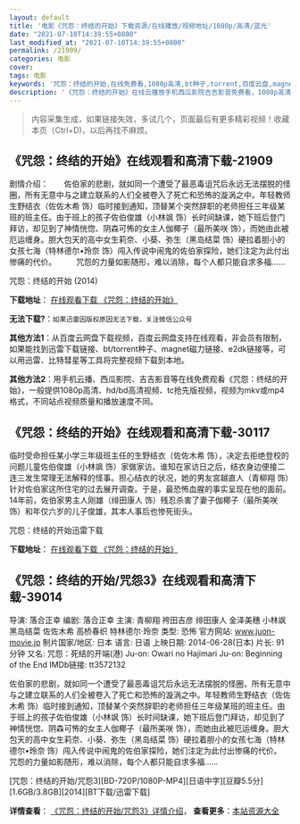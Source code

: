 ```yaml
---
layout: default
title: '电影《咒怨：终结的开始》下载资源/在线播放/视频地址/1080p/高清/蓝光'
date: "2021-07-10T14:39:55+0800"
last_modified_at: "2021-07-10T14:39:55+0800"
permalink: /21909/
categories: 电影
cover:
tags: 电影
keywords: '咒怨：终结的开始,在线免费看,1080p高清,bt种子,torrent,百度云盘,magnet,磁力链,迅雷下载资源'
description: '《咒怨：终结的开始》在线云播放手机西瓜影院吉吉影音免费看，1080p高清bd/hd未删减完整版和tc抢先枪版，mkv/mp4格式，附带bt/torrent种子、magnet/磁力链、百度云盘、网盘资源迅雷下载链接'
---
```


>内容采集生成，如果链接失效，多试几个，页面最后有更多精彩视频！收藏本页（Ctrl+D)，以后再找不麻烦。


## 《咒怨：终结的开始》在线观看和高清下载-21909

剧情介绍：　　佐伯家的悲剧，就如同一个遭受了最恶毒诅咒后永远无法摆脱的怪圈，所有无意中与之建立联系的人们全被卷入了死亡和恐怖的漩涡之中。年轻教师生野结衣（佐佐木希 饰）临时接到通知，顶替某个突然辞职的老师担任三年级某班的班主任。由于班上的孩子佐伯俊雄（小林飒 饰）长时间缺课，她下班后登门拜访，却见到了神情恍惚、阴森可怖的女主人伽椰子（最所美咲 饰），而她由此被厄运缠身。胆大包天的高中女生莉奈、小葵、弥生（黑岛结菜 饰）硬拉着胆小的女孩七海（特林德尔•玲奈 饰）闯入传说中闹鬼的佐伯家探险，她们注定为此付出惨痛的代价。  　　咒怨的力量如影随形，难以消除，每个人都只能自求多福……


咒怨：终结的开始 (2014)

**下载地址**： [在线观看下载 《咒怨：终结的开始》](https://www.btbtdy.me/btdy/dy848.html) 


**无法下载?**：`如果迅雷因版权原因无法下载，关注微信公众号 `

**其他方法1**：从百度云网盘下载视频，百度云网盘支持在线观看，非会员有限制，如果能找到迅雷下载链接、bt/torrent种子、magnet磁力链接、e2dk链接等，可以用迅雷、比特彗星等工具将完整视频下载到本地。

**其他方法2**：用手机云播、西瓜影院、吉吉影音等在线免费观看《咒怨：终结的开始》，一般提供1080p高清、hd/bd高清视频、tc抢先版视频，视频为mkv或mp4格式，不同站点视频质量和播放速度不同。


## 《咒怨：终结的开始》在线观看和高清下载-30117

临时受命担任某小学三年级班主任的生野结衣（佐佐木希 饰），决定去拒绝登校的问题儿童佐伯俊雄（小林飒 饰）家做家访。谁知在家访日之后，结衣身边便接二连三发生常理无法解释的怪事。担心结衣的状况，她的男友宮越直人（青柳翔 饰）针对佐伯家这所住宅的过去展开调查。于是，最恐怖血腥的事实呈现在他的面前。14年前，佐伯家男主人刚雄（绯田康人 饰）残忍杀害了妻子伽椰子（最所美咲 饰）和年仅六岁的儿子俊雄，其本人事后也惨死街头。


咒怨：终结的开始迅雷下载

**下载地址**： [在线观看下载 《咒怨：终结的开始》](https://www.993dy.com//vod-detail-id-18545.html) 


## 《咒怨：终结的开始/咒怨3》在线观看和高清下载-39014

导演: 落合正幸 编剧: 落合正幸 主演: 青柳翔 袴田吉彦 绯田康人 金泽美穗 小林飒 黑岛结菜 佐佐木希 高桥春织 特林德尔·玲奈 类型: 恐怖 官方网站: www.juon-movie.jp 制片国家/地区: 日本 语言: 日语 上映日期: 2014-06-28(日本) 片长: 91分钟 又名: 咒怨：死结的开端(港) Ju-on: Owari no Hajimari Ju-on: Beginning of the End IMDb链接: tt3572132

佐伯家的悲剧，就如同一个遭受了最恶毒诅咒后永远无法摆脱的怪圈，所有无意中与之建立联系的人们全被卷入了死亡和恐怖的漩涡之中。年轻教师生野结衣（佐佐木希 饰）临时接到通知，顶替某个突然辞职的老师担任三年级某班的班主任。由于班上的孩子佐伯俊雄（小林飒 饰）长时间缺课，她下班后登门拜访，却见到了神情恍惚、阴森可怖的女主人伽椰子（最所美咲 饰），而她由此被厄运缠身。胆大包天的高中女生莉奈、小葵、弥生（黑岛结菜 饰）硬拉着胆小的女孩七海（特林德尔•玲奈 饰）闯入传说中闹鬼的佐伯家探险，她们注定为此付出惨痛的代价。 咒怨的力量如影随形，难以消除，每个人都只能自求多福……


[咒怨：终结的开始/咒怨3][BD-720P/1080P-MP4][日语中字][豆瓣5.5分][1.6GB/3.8GB][2014][BT下载/迅雷下载]

**详情查看**： [《咒怨：终结的开始/咒怨3》详情介绍](/movie/39014/)， **查看更多**：[本站资源大全](/movie/t/all/)

